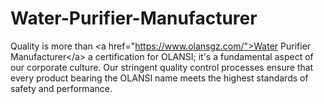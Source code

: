 # Water-Purifier-Manufacturer
Quality is more than &lt;a href="https://www.olansgz.com/">Water Purifier Manufacturer&lt;/a> a certification for OLANSI; it's a fundamental aspect of our corporate culture. Our stringent quality control processes ensure that every product bearing the OLANSI name meets the highest standards of safety and performance. 
